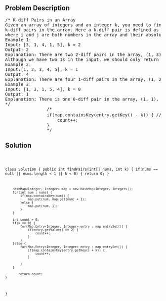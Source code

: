 <!--
<style>
  body { font-family: Arial, sans-serif; }
  .container { max-width: 100%; margin: 0 auto; padding: 10px; }
  .comment-block { max-width: 30%; background-color: #f9f9f9; padding: 10px; border-left: 5px solid #ccc; overflow-wrap: break-word; white-space: pre-wrap; }
  .code-block { background-color: #f4f4f4; padding: 10px; border: 1px solid #ddd; overflow-wrap: break-word; white-space: pre-wrap; }
</style>
-->

<div class='container'>
<h2>Problem Description</h2>
<div class='comment-block'>
<pre>
/* K-diff Pairs in an Array
Given an array of integers and an integer k, you need to find the number of unique
k-diff pairs in the array. Here a k-diff pair is defined as an integer pair (i, j),
where i and j are both numbers in the array and their absolute difference is k.
Example 1:
Input: [3, 1, 4, 1, 5], k = 2
Output: 2
Explanation: There are two 2-diff pairs in the array, (1, 3) and (3, 5).
Although we have two 1s in the input, we should only return the number of unique pairs.
Example 2:
Input:[1, 2, 3, 4, 5], k = 1
Output: 4
Explanation: There are four 1-diff pairs in the array, (1, 2), (2, 3), (3, 4) and (4, 5).
Example 3:
Input: [1, 3, 1, 5, 4], k = 0
Output: 1
Explanation: There is one 0-diff pair in the array, (1, 1).
*/
                /*
                if(map.containsKey(entry.getKey() - k)) { //不能加， 会重复
                    count++;
                }
                */
</pre>
</div>

<h2>Solution</h2>
<div class='code-block'>
<pre><code class='language-java'>

class Solution {
    public int findPairs(int[] nums, int k) {
        if(nums == null || nums.length < 1 || k < 0) {
            return 0;
        }
        
        HashMap<Integer, Integer> map = new HashMap<Integer, Integer>();
        for(int num : nums) {
            if(map.containsKey(num)) {
                map.put(num, map.get(num) + 1);
            }else {
                map.put(num, 1);
            }
        }
        
        int count = 0;
        if(k == 0) {
            for(Map.Entry<Integer, Integer> entry : map.entrySet()) {
                if(entry.getValue() >= 2) {
                    count++;
                }
            }
        }else {
            for(Map.Entry<Integer, Integer> entry : map.entrySet()) { 
                if(map.containsKey(entry.getKey() + k)) {
                    count++;
                }
                
            }
        }
        
           return count;
    }
}</code></pre>
</div>
</div>
